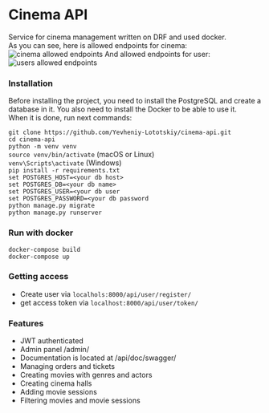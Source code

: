 # Cinema API
Service for cinema management written on DRF and used docker.  
As you can see, here is allowed endpoints for cinema:
![cinema allowed endpoints](media/screenshots/cinema_allowed_endpoints.png)
And allowed endpoints for user:
![users allowed endpoints](media/screenshots/users_allowed_endpoints.png)
### Installation
Before installing the project, you need to install the PostgreSQL and create a database in it.
You also need to install the Docker to be able to use it.  
When it is done, run next commands:

```git clone https://github.com/Yevheniy-Lototskiy/cinema-api.git```  
```cd cinema-api```  
```python -m venv venv```  
```source venv/bin/activate``` (macOS or Linux)  
```venv\Scripts\activate``` (Windows)  
```pip install -r requirements.txt```  
```set POSTGRES_HOST=<your db host>```  
```set POSTGRES_DB=<your db name>```  
```set POSTGRES_USER=<your db user```  
```set POSTGRES_PASSWORD=<your db password```  
```python manage.py migrate```  
```python manage.py runserver```  

### Run with docker
```docker-compose build```  
```docker-compose up```

### Getting access
- Create user via ```localhols:8000/api/user/register/```
- get access token via ```localhost:8000/api/user/token/```

### Features
- JWT authenticated
- Admin panel /admin/
- Documentation is located at /api/doc/swagger/
- Managing orders and tickets
- Creating movies with genres and actors
- Creating cinema halls
- Adding movie sessions
- Filtering movies and movie sessions
